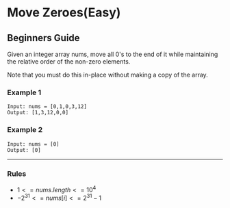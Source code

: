 # Move Zeroes(Easy)

## Beginners Guide

Given an integer array nums, move all 0's to the end of it while maintaining the relative order of the non-zero elements.

Note that you must do this in-place without making a copy of the array.

### Example 1

```go=
Input: nums = [0,1,0,3,12]
Output: [1,3,12,0,0]
```

### Example 2

```go=
Input: nums = [0]
Output: [0]
```

---

### Rules

* $1 <= nums.length <= 10^4$
* $-2^31 <= nums[i] <= 2^31 - 1$
